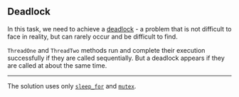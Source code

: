 ## Deadlock

In this task, we need to achieve a [deadlock](https://en.wikipedia.org/wiki/Deadlock) - a problem that is not difficult to face in reality, but can rarely occur and be difficult to find.


`ThreadOne` and `ThreadTwo` methods run and complete their execution successfully if they are called sequentially. 
But a deadlock appears if they are called at about the same time.

---

The solution uses only [`sleep_for`](https://en.cppreference.com/w/cpp/thread/sleep_for) and [`mutex`](https://en.cppreference.com/w/cpp/thread/mutex).
